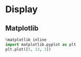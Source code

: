 # Display

## Matplotlib

```python hide-input
%matplotlib inline
import matplotlib.pyplot as plt
plt.plot([5, 13, 3])
```
